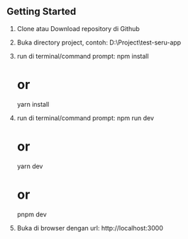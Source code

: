 ## Getting Started

1. Clone atau Download repository di Github
2. Buka directory project, contoh: D:\Project\test-seru-app
3. run di terminal/command prompt: 
    npm install
    # or
    yarn install
4. run di terminal/command prompt:
    npm run dev
    # or
    yarn dev
    # or
    pnpm dev

5. Buka di browser dengan url: http://localhost:3000
